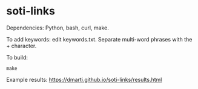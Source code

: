 # soti-links

Dependencies: Python, bash, curl, make.

To add keywords: edit keywords.txt.  Separate multi-word phrases with the + character.



To build:

	make

Example results: https://dmarti.github.io/soti-links/results.html

